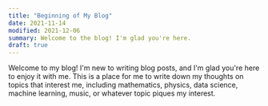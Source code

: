 ```yaml
---
title: "Beginning of My Blog"
date: 2021-11-14
modified: 2021-12-06
summary: Welcome to the blog! I'm glad you're here.
draft: true
---
```


Welcome to my blog! I'm new to writing blog posts, and I'm glad you're here to
enjoy it with me.  This is a place for me to write down my thoughts on topics
that interest me, including mathematics, physics, data science, machine
learning, music, or whatever topic piques my interest.
